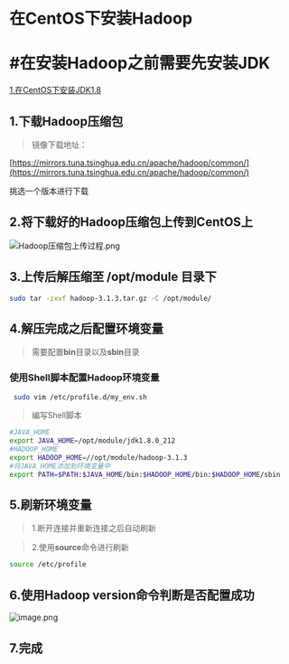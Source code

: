 # 在CentOS下安装Hadoop

# #在安装Hadoop之前需要先安装JDK

[1.在CentOS下安装JDK1.8](在CentOS下安装JDK1.8.md) 

## 1.下载Hadoop压缩包

> 镜像下载地址：
> 

[https://mirrors.tuna.tsinghua.edu.cn/apache/hadoop/common/](https://mirrors.tuna.tsinghua.edu.cn/apache/hadoop/common/)

挑选一个版本进行下载

## 2.将下载好的Hadoop压缩包上传到CentOS上

![Hadoop压缩包上传过程.png](Hadoop压缩包上传过程.png)

## 3.上传后解压缩至 /opt/module 目录下

```bash
sudo tar -zxvf hadoop-3.1.3.tar.gz -C /opt/module/
```

## 4.解压完成之后配置环境变量

> 需要配置**bin**目录以及**sbin**目录
> 

### 使用Shell脚本配置Hadoop环境变量

```bash
 sudo vim /etc/profile.d/my_env.sh 
```

> 编写Shell脚本
> 

```bash
#JAVA_HOME
export JAVA_HOME=/opt/module/jdk1.8.0_212
#HADOOP_HOME
export HADOOP_HOME=//opt/module/hadoop-3.1.3
#将JAVA_HOME添加到环境变量中
export PATH=$PATH:$JAVA_HOME/bin:$HADOOP_HOME/bin:$HADOOP_HOME/sbin
```

## 5.刷新环境变量

> 1.断开连接并重新连接之后自动刷新
> 

> 2.使用**source**命令进行刷新
> 

```bash
source /etc/profile
```

## 6.使用Hadoop version命令判断是否配置成功

![image.png](检查Hadoop环境变量是否配置成功.png)

## 7.**完成**